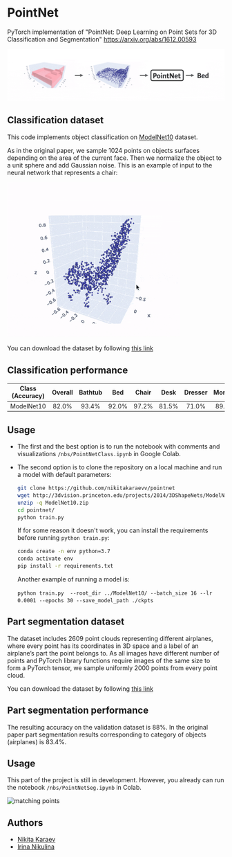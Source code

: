 # PointNet
PyTorch implementation of "PointNet: Deep Learning on Point Sets for 3D Classification and Segmentation" https://arxiv.org/abs/1612.00593

<img src="images/cover.gif" alt="pointnet" /> 

## Classification dataset
This code implements object classification on [ModelNet10](https://modelnet.cs.princeton.edu) dataset.

As in the original paper, we sample 1024 points on objects surfaces depending on the area of the current face. Then we normalize the object to a unit sphere and add Gaussian noise. This is an example of input to the neural network that represents a chair:

<img src="images/chair.gif" alt="matching points" width="400"/> 

You can download the dataset by following [this link](https://drive.google.com/open?id=12Mv19pQ84VO8Av50hUXTixSxd5NDjeEB)

## Classification performance

| Class (Accuracy) | Overall | Bathtub | Bed| Chair|Desk|Dresser|Monitor|Night stand|Sofa|Table|Toilet|
| :---: |:---: | :---: | :---: | :---: | :---: | :---: | :---: | :---: | :---: | :---: | :---: |
| ModelNet10 | 82.0% | 93.4% | 92.0% | 97.2% | 81.5% | 71.0% | 89.4% | 56.0% |86.9%| 93.4% |95.9%|

## Usage
* The first and the best option is to run the notebook with comments and visualizations `/nbs/PointNetClass.ipynb` in Google Colab.
* The second option is to clone the repository on a local machine and run a model with default parameters:
  ```bash
  git clone https://github.com/nikitakaraevv/pointnet
  wget http://3dvision.princeton.edu/projects/2014/3DShapeNets/ModelNet10.zip
  unzip -q ModelNet10.zip
  cd pointnet/
  python train.py 
  ```
  If for some reason it doesn't work, you can install the requirements before running `python train.py`:
  ```bash
  conda create -n env python=3.7
  conda activate env
  pip install -r requirements.txt
  ```
  Another example of running a model is:

  ```python train.py  --root_dir ../ModelNet10/ --batch_size 16 --lr 0.0001 --epochs 30 --save_model_path ./ckpts```

## Part segmentation dataset
The dataset includes 2609 point clouds representing different airplanes, where every point has its coordinates in 3D space and a label of an airplane’s part the point belongs to. As all images have different number of points and PyTorch library functions require images of the same size to form a PyTorch tensor, we sample uniformly 2000 points from every point cloud.

You can download the dataset by following [this link](https://drive.google.com/drive/u/1/folders/1Z5XA4uJpA86ky0qV1AVgA_G1_ETkq9En)

## Part segmentation performance
The resulting accuracy on the validation dataset is 88%. In the original paper part segmentation results corresponding to category of objects (airplanes) is 83.4%.

## Usage
This part of the project is still in development. However, you already can run the notebook `/nbs/PointNetSeg.ipynb` in Colab.

<img src="images/airplane.gif" alt="matching points" width="400"/> 

## Authors
* [Nikita Karaev](https://github.com/nikitakaraevv)
* [Irina Nikulina](https://github.com/washburn125)
